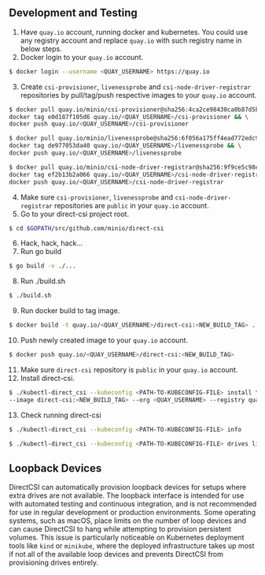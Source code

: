 ## Development and Testing
1. Have `quay.io` account, running docker and kubernetes. You could use any registry account and replace `quay.io` with such registry name in below steps.
2. Docker login to your `quay.io` account.
```bash
$ docker login --username <QUAY_USERNAME> https://quay.io
```
3. Create `csi-provisioner`, `livenessprobe` and `csi-node-driver-registrar` repositories by pull/tag/push respective images to your `quay.io` account.
```bash
$ docker pull quay.io/minio/csi-provisioner@sha256:4ca2ce98430ca0b87d5bc1a6d116ecdf1619cfe6db693d8d5aa438f6821e0e80 && \
docker tag e0d187f105d6 quay.io/<QUAY_USERNAME>/csi-provisioner && \
docker push quay.io/<QUAY_USERNAME>/csi-provisioner

$ docker pull quay.io/minio/livenessprobe@sha256:6f056a175ff4ead772edc9bf99aef74c275a83c51868dd26090dcb623425a742 && \
docker tag de977053da40 quay.io/<QUAY_USERNAME>/livenessprobe && \
docker push quay.io/<QUAY_USERNAME>/livenessprobe

$ docker pull quay.io/minio/csi-node-driver-registrar@sha256:9f9ce5c98e44d66b8ad34351616fdf78765b9f24c3c3b496cee784dadf63f528 && \
docker tag ef2b13b2a066 quay.io/<QUAY_USERNAME>/csi-node-driver-registrar && \
docker push quay.io/<QUAY_USERNAME>/csi-node-driver-registrar
```
4. Make sure `csi-provisioner`, `livenessprobe` and `csi-node-driver-registrar` repositories are `public` in your `quay.io` account.
5. Go to your direct-csi project root.
```bash
$ cd $GOPATH/src/github.com/minio/direct-csi
```
6. Hack, hack, hack...
7. Run go build
```bash
$ go build -v ./...
```
8. Run ./build.sh
```bash
$ ./build.sh
```
9. Run docker build to tag image.
```bash
$ docker build -t quay.io/<QUAY_USERNAME>/direct-csi:<NEW_BUILD_TAG> .
```
10. Push newly created image to your `quay.io` account.
```bash
$ docker push quay.io/<QUAY_USERNAME>/direct-csi:<NEW_BUILD_TAG>
```
11. Make sure `direct-csi` repository is `public` in your `quay.io` account.
12. Install direct-csi.
```bash
$ ./kubectl-direct_csi --kubeconfig <PATH-TO-KUBECONFIG-FILE> install \
--image direct-csi:<NEW_BUILD_TAG> --org <QUAY_USERNAME> --registry quay.io
```
13. Check running direct-csi
```bash
$ ./kubectl-direct_csi --kubeconfig <PATH-TO-KUBECONFIG-FILE> info

$ ./kubectl-direct_csi --kubeconfig <PATH-TO-KUBECONFIG-FILE> drives list
```

## Loopback Devices

DirectCSI can automatically provision loopback devices for setups where extra drives are not available. The loopback interface is intended for use with automated testing and continuous integration, and is not recommended for use in regular development or production environments. Some operating systems, such as macOS, place limits on the number of loop devices and can cause DirectCSI to hang while attempting to provision persistent volumes. This issue is particularly noticeable on Kubernetes deployment tools like `kind` or `minikube`, where the deployed infrastructure takes up most if not all of the available loop devices and prevents DirectCSI from provisioning drives entirely.
